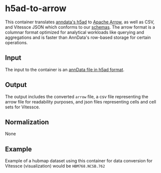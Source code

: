 # h5ad-to-arrow

This container translates [anndata's h5ad](https://anndata.readthedocs.io/en/latest/anndata.read_h5ad.html) to [Apache Arrow](https://arrow.apache.org/),
as well as CSV, and Vitessce JSON which conforms to our [schemas](https://github.com/hubmapconsortium/vitessce/tree/master/src/schemas).
The arrow format is a columnar format optimized for analytical workloads like querying and aggregations and is faster than AnnData's row-based storage for certain operations.

## Input
The input to the container is an [annData file in h5ad format](https://anndata.readthedocs.io/en/latest/anndata.read_h5ad.html).


## Output
The output includes the converted `arrow` file, a csv file representing the arrow file for readability purposes, and json files representing cells and cell sets for Vitessce. 


## Normalization
None

## Example 
Example of a hubmap dataset using this container for data conversion for Vitessce (visualization) would be `HBM768.NCSB.762`
